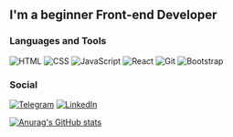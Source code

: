 ## I'm a beginner Front-end Developer

### Languages and Tools 
![HTML](https://img.shields.io/badge/-HTML-blue?style=for-the-badge&logo=HTML5&logoColor=white)
![CSS](https://img.shields.io/badge/-CSS-blue?style=for-the-badge&logo=CSS3&logoColor=white)
![JavaScript](https://img.shields.io/badge/-JavaScript-blue?style=for-the-badge&logo=JavaScript&logoColor=white)
![React](https://img.shields.io/badge/-ReactJs-blue?style=for-the-badge&logo=react&logoColor=white)
![Git](https://img.shields.io/badge/-Git-blue?style=for-the-badge&logo=Git&logoColor=white)
![Bootstrap](https://img.shields.io/badge/-Bootstrap-blue?style=for-the-badge&logo=Bootstrap&logoColor=white)

### Social 
[![Telegram](https://img.shields.io/badge/-Telegram-9cf?style=for-the-badge&logo=telegram&logoColor=white)](http://t.me/danilashk)
[![LinkedIn](https://img.shields.io/badge/-LinkedIn-9cf?style=for-the-badge&logo=linkedin&logoColor=white)](https://www.linkedin.com/in/danilashk/)

[![Anurag's GitHub stats](https://github-readme-stats.vercel.app/api?username=danshkk&hide=stars,prs,issues&show_icons=true&bg_color=dark)](https://github.com/anuraghazra/github-readme-stats)
